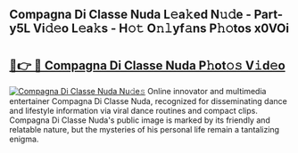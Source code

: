 ## Compagna Di Classe Nuda L𝚎a𝚔ed N𝚞𝚍e - Part-y5L Vi𝚍𝚎o L𝚎a𝚔s - H𝚘𝚝 O𝚗𝚕yf𝚊ns P𝚑𝚘tos x0VOi

# <h2><a href="http://kf7d5g.oniu.top/?m=Compagna+Di+Classe+Nuda">🔗👉 🔴 Compagna Di Classe Nuda P𝚑ot𝚘𝚜 V𝚒d𝚎o</a></h2>

[![Compagna Di Classe Nuda Nu𝚍e𝚜](https://i.imgur.com/0qMVB7G.gif)](http://kf7d5g.oniu.top/?m=Compagna+Di+Classe+Nuda)
Online innovator and multimedia entertainer Compagna Di Classe Nuda, recognized for disseminating dance and lifestyle information via viral dance routines and compact clips. Compagna Di Classe Nuda's public image is marked by its friendly and relatable nature, but the mysteries of his personal life remain a tantalizing enigma.  
